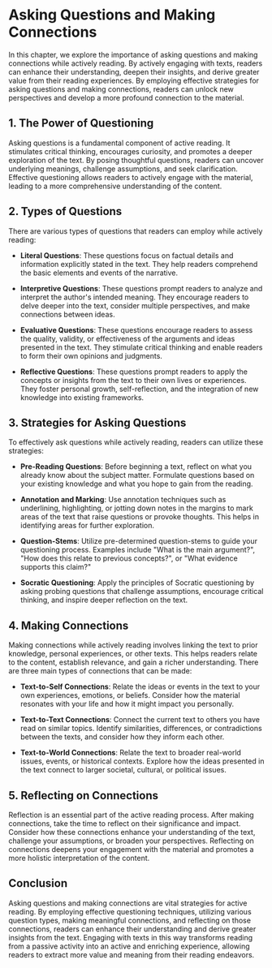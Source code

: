 Asking Questions and Making Connections
==================================================

In this chapter, we explore the importance of asking questions and making connections while actively reading. By actively engaging with texts, readers can enhance their understanding, deepen their insights, and derive greater value from their reading experiences. By employing effective strategies for asking questions and making connections, readers can unlock new perspectives and develop a more profound connection to the material.

**1. The Power of Questioning**
-------------------------------

Asking questions is a fundamental component of active reading. It stimulates critical thinking, encourages curiosity, and promotes a deeper exploration of the text. By posing thoughtful questions, readers can uncover underlying meanings, challenge assumptions, and seek clarification. Effective questioning allows readers to actively engage with the material, leading to a more comprehensive understanding of the content.

**2. Types of Questions**
-------------------------

There are various types of questions that readers can employ while actively reading:

* **Literal Questions**: These questions focus on factual details and information explicitly stated in the text. They help readers comprehend the basic elements and events of the narrative.

* **Interpretive Questions**: These questions prompt readers to analyze and interpret the author's intended meaning. They encourage readers to delve deeper into the text, consider multiple perspectives, and make connections between ideas.

* **Evaluative Questions**: These questions encourage readers to assess the quality, validity, or effectiveness of the arguments and ideas presented in the text. They stimulate critical thinking and enable readers to form their own opinions and judgments.

* **Reflective Questions**: These questions prompt readers to apply the concepts or insights from the text to their own lives or experiences. They foster personal growth, self-reflection, and the integration of new knowledge into existing frameworks.

**3. Strategies for Asking Questions**
--------------------------------------

To effectively ask questions while actively reading, readers can utilize these strategies:

* **Pre-Reading Questions**: Before beginning a text, reflect on what you already know about the subject matter. Formulate questions based on your existing knowledge and what you hope to gain from the reading.

* **Annotation and Marking**: Use annotation techniques such as underlining, highlighting, or jotting down notes in the margins to mark areas of the text that raise questions or provoke thoughts. This helps in identifying areas for further exploration.

* **Question-Stems**: Utilize pre-determined question-stems to guide your questioning process. Examples include "What is the main argument?", "How does this relate to previous concepts?", or "What evidence supports this claim?"

* **Socratic Questioning**: Apply the principles of Socratic questioning by asking probing questions that challenge assumptions, encourage critical thinking, and inspire deeper reflection on the text.

**4. Making Connections**
-------------------------

Making connections while actively reading involves linking the text to prior knowledge, personal experiences, or other texts. This helps readers relate to the content, establish relevance, and gain a richer understanding. There are three main types of connections that can be made:

* **Text-to-Self Connections**: Relate the ideas or events in the text to your own experiences, emotions, or beliefs. Consider how the material resonates with your life and how it might impact you personally.

* **Text-to-Text Connections**: Connect the current text to others you have read on similar topics. Identify similarities, differences, or contradictions between the texts, and consider how they inform each other.

* **Text-to-World Connections**: Relate the text to broader real-world issues, events, or historical contexts. Explore how the ideas presented in the text connect to larger societal, cultural, or political issues.

**5. Reflecting on Connections**
--------------------------------

Reflection is an essential part of the active reading process. After making connections, take the time to reflect on their significance and impact. Consider how these connections enhance your understanding of the text, challenge your assumptions, or broaden your perspectives. Reflecting on connections deepens your engagement with the material and promotes a more holistic interpretation of the content.

**Conclusion**
--------------

Asking questions and making connections are vital strategies for active reading. By employing effective questioning techniques, utilizing various question types, making meaningful connections, and reflecting on those connections, readers can enhance their understanding and derive greater insights from the text. Engaging with texts in this way transforms reading from a passive activity into an active and enriching experience, allowing readers to extract more value and meaning from their reading endeavors.
